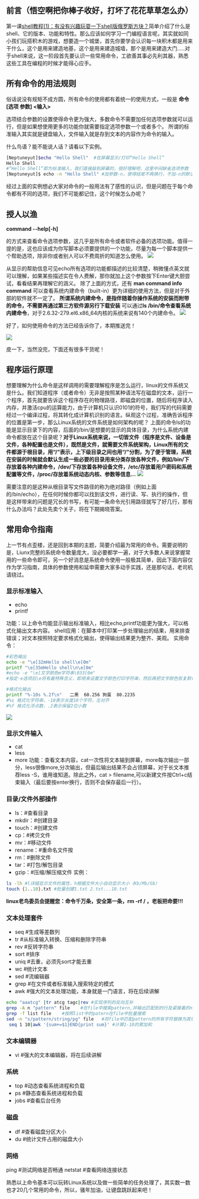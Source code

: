 ## 前言（悟空啊把你棒子收好，打坏了花花草草怎么办）
第一课[shell教程(1)：有没有兴趣玩耍一下shell版俄罗斯方块？](https://mp.weixin.qq.com/s/PQZ-Z-0TyXPKTAxC5-2ktw)简单介绍了什么是shell、它的版本、功能和特性。那么应该如何学习一门编程语言呢，其实就如同小孩们玩搭积木的游戏，想要造一个城堡，首先你要学会认识每一块积木都是用来干什么，这个是用来建造地基，这个是用来建造城墙，那个是用来建造大门.....对于shell来说，这一阶段首先要认识一些常用命令，工欲善其事必先利其器，熟悉这些工具在编程的时候才能得心应手。
## 所有命令的用法规则
俗话说没有规矩不成方圆，所有命令的使用都有着统一的使用方式，一般是
**命令  [选项 参数] <输入>**

选项结合参数的设置使得命令更为强大，多数命令不需要加任何选项参数就可以运行，但是如果想使用更多的功能你就需要指定选项参数一个或者多个。
所谓的标准输入其实就是键盘输入，文件输入就是存到文本的内容作为命令的输入。

什么鸟语？能不能说人话？请看以下实例。
```bash
[Neptuneyut]$echo "Hello Shell"  #在屏幕显示/打印“Hello Shell”
Hello Shell
#“Hello Shell”即为标准输入，我们直接敲到屏幕的，很好理解吧，这里中间缺省选项参数
[Neptuneyut]$ echo -n "Hello Shell" #加参数-n，使得结尾不再换行，不加-n的默认会在结尾加换行
```
经过上面的实例想必大家对命令的一般用法有了感性的认识，但是问题在于每个命令都有不同的选项，我们不可能都记住，这个时候怎么办呢？

## 授人以渔
**command --help[-h]**

的方式来查看命令选项参数，这几乎是所有命令或者软件必备的选项功能。值得一提的是，这也应该成为你写脚本必须要提供的一个功能，尽量为每一个脚本提供一个帮助选项，除非你或者别人可以不费周折的知道怎么使用。
![](https://github.com/neptuneyt/Shell-10-Lessons/blob/master/Lesson2-built%20in%20command/help.webp)

从显示的帮助信息可见echo所有选项的功能都描述的比较清楚，稍微懂点英文就可以理解，如果某些描述实在令人费解，那你就加上这个参数按下Enter键大胆尝试，看看结果再理解它的涵义。
除了上面的方式，还有
**man command 
info command**
可以查看系统内建命令（built-in）更为详细的使用方法，但是对于外部的软件就不一定了。 
**所谓系统内建命令，是指伴随着你操作系统的安装而附带的命令，不需要再通过第三方软件源另行下载安装**
可以通过**ls /bin/命令查看系统内建命令**，对于2.6.32-279.el6.x86_64内核的系统来说有140个内建命令。
![](https://github.com/neptuneyt/Shell-10-Lessons/blob/master/Lesson2-built%20in%20command/built-in%20command.webp)

好了，如何使用命令的方法已经告诉你了，本期推送完！

![](https://github.com/neptuneyt/Shell-10-Lessons/blob/master/Lesson2-built%20in%20command/kengdie.webp)

皮一下，当然没完，下面还有很多干货呢！

## 程序运行原理
想要理解为什么命令是这样调用的需要理解程序是怎么运行，linux的文件系统又是什么。我们知道程序（或者命令）无非是按照某种语法写在磁盘的文本，运行一个程序，首先就要告诉这个程序存在的物理路径，即磁盘的位置，随后将程序读入内存，并激活cpu的运算能力，由于计算机只认识0101的符号，我们写的代码需要经过一个编译过程，将其转化成计算机识别的语言。纵观这个过程，准确告诉程序的位置是第一步，那么Linux系统的文件系统是如何架构的呢？
上面的命令ls的功能是显示目录下的内容，后面的/bin/是想要的显示的具体目录，为什么系统内建命令都放在这个目录呢？**对于Linux系统来说，一切皆文件（程序是文件、设备是文件，各种配置也是文件），既然是文件，就需要文件系统架构，Linux所有的文件都源于根目录，用“/”表示，上下级目录之间也用“/”分割，为了便于管理，系统在安装的时候就会默认生成一些必要的目录用来分类存放各种文件，例如/bin/下存放着各种内建命令，/dev/下存放着各种设备文件，/etc/存放着用户密码和系统配置等文件，/proc/存放着系统动态内核、参数等信息...**
![](https://github.com/neptuneyt/Shell-10-Lessons/blob/master/Lesson2-built%20in%20command/root.webp)

需要注意的是这种从根目录写文件路径的称为绝对路径（例如上面的/bin/echo），在任何时候你都可以找到该文件，进行读、写、执行的操作，但是这样带来的问题是冗长的书写，有可能一条命令光引用路径就写了好几行，那有什么办法吗？此处先卖个关子，将在下期揭晓答案。

## 常用命令指南
上一节有点歪楼，还是回到本期的主题，简要介绍最为常用的命令。需要说明的是，Liunx完整的系统命令数量庞大，没必要都学一遍，对于大多数人来说掌握常用的一些命令即可，另一个好消息是系统命令使用一般极其简单，因此下面内容仅作为学习指南，具体的参数使用和延申需要大家多动手实践，还是那句话，老司机请绕过。

### 显示标准输入
* echo
* printf

功能：以上命令均能显示输出标准输入，相比echo,printf功能更为强大，可以格式化输出文本内容。
shell应用：在脚本中打印某一步处理输出的结果，用来排查错误；对文本按照特定要求格式化输出，使得输出结果更为整齐、美观。
实用命令：
```bash
#彩色输出
echo -e "\e[32mHello shell\e[0m" 
printf "\e[35mHello shell\n\e[0m"
#echo -e "\e[文字颜色m字符串\033[0m"
#指定-e选项后\e将有着特殊含义，即用来设置文字颜色打印字符串，然后再把文字颜色恢复默认设置，0表示使用默认设置。

#格式化输出
printf "%-10s %.2f\n"   二黑  60.256 狗蛋  80.2235
#%s 格式化字符串，-10表示长度10个字符，左对齐
#%f 格式化浮点数，.2表示保留2位小数
```
![](https://github.com/neptuneyt/Shell-10-Lessons/blob/master/Lesson2-built%20in%20command/echo.webp)
### 显示文件输入
* cat
* less
* more
功能：查看文本内容，cat一次性将文本输到屏幕，more每次输出一部分，less很像more,分次输出，但最后输出结果不会占领屏幕，对于长文本推荐less -S，谁用谁知道。除此之外，cat > filename,可以新建文件按Ctrl+c结束输入（最后要按enter换行，否则不会保存最后一行）。
### 目录/文件外部操作
* ls：#查看目录
* mkdir：#创建目录
* touch：#创建文件
* cp：#拷贝文件
* mv：#移动文件
* rename：#重命名文件按
* rm：#删除文件
* tar：#打包/解包目录
* gzip：#压缩/解压缩文件
实例：
```bash
ls -lh #l详细显示文件的属性，h根据文件大小自动显示大小（Kb/Mb/Gb）
touch {1..10}.txt #批量创建1.txt 2.txt...10.txt
```
**linux老鸟委员会提醒您：命令千万条，安全第一条，rm -rf / ，老板把命要!!!**
### 文本处理套件
* seq #生成等差数列
* tr #从标准输入转换、压缩和删除字符串
* rev #反转字符串
* sort #排序
* uniq #去重，必须先sort才能去重
* wc #统计文本
* sed #流编辑器
* grep #在文件或者标准输入搜索特定的模式
* awk #强大的文本处理功能，本身就是一门语言，将在后续讲解
```bash
echo "aaatcg" |tr atcg tagc|rev #实现序列的反向互补
grep -A n "pattern" file    #在file中搜索pattern,并输出匹配到的行及紧接着的n行 
grep -f list file    #按照list中的patern在file中批量搜索
sed -n "s/pattern/string/pg" file   #将file中匹配pattern的所有字符替换为其他string
 seq 1 10|awk '{sum+=$1}END{print sum}' #计算1-10的累加和
```
### 文本编辑器
* vi #强大的文本编辑器，将在后续讲解
### 系统
* top #动态查看系统进程和负载
* ps #静态查看系统进程和负载
* jobs #查看后台任务
### 磁盘
* df #查看磁盘分区大小
* du #统计文件占用的磁盘大小
### 网络
ping #测试网络是否畅通
netstat #查看网络连接状态

熟悉以上命令基本可以玩转Linux系统以及做一些简单的任务处理了，其实数一数也才20几个常用的命令，所以，骚年加油，让键盘跳跃起来吧！


